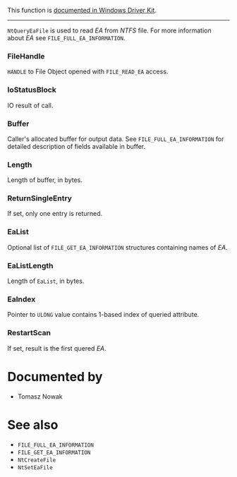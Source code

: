 This function is [documented in Windows Driver Kit](https://learn.microsoft.com/en-us/windows-hardware/drivers/ddi/ntifs/nf-ntifs-zwqueryeafile).

---

`NtQueryEaFile` is used to read *EA* from *NTFS* file. For more information about *EA* see `FILE_FULL_EA_INFORMATION`.

### FileHandle

`HANDLE` to File Object opened with `FILE_READ_EA` access.

### IoStatusBlock

IO result of call.

### Buffer

Caller's allocated buffer for output data. See `FILE_FULL_EA_INFORMATION` for detailed description of fields available in buffer.

### Length

Length of buffer, in bytes.

### ReturnSingleEntry

If set, only one entry is returned.

### EaList

Optional list of `FILE_GET_EA_INFORMATION` structures containing names of *EA*.

### EaListLength

Length of `EaList`, in bytes.

### EaIndex

Pointer to `ULONG` value contains 1-based index of queried attribute.

### RestartScan

If set, result is the first quered *EA*.

# Documented by

* Tomasz Nowak

# See also

* `FILE_FULL_EA_INFORMATION`
* `FILE_GET_EA_INFORMATION`
* `NtCreateFile`
* `NtSetEaFile`
